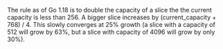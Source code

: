 The rule as of Go 1.18 is to double the capacity of a slice the the current capacity is less than 256. A bigger slice increases by (current_capacity + 768) / 4. This slowly converges at 25% growth (a slice with a capacity of 512 will grow by 63%, but a slice with capacity of 4096 will grow by only 30%).